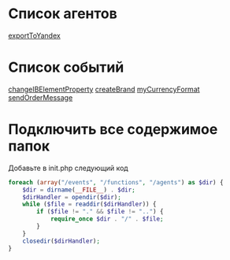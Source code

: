 # Список агентов

[exportToYandex](./agents/exportToYandex.md)

# Список событий

[changeIBElementProperty](./events/changeIBElementProperty.md)
[createBrand](./events/createBrand.md)
[myCurrencyFormat](./events/myCurrencyFormat.md)
[sendOrderMessage](./events/sendOrderMessage.md)

# Подключить все содержимое папок

Добавьте в init.php следующий код

```php
foreach (array("/events", "/functions", "/agents") as $dir) {
    $dir = dirname(__FILE__) . $dir;
    $dirHandler = opendir($dir);
    while ($file = readdir($dirHandler)) {
        if ($file != "." && $file != "..") {
            require_once $dir . "/" . $file;
        }
    }
    closedir($dirHandler);
}
```